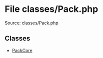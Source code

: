 File classes/Pack.php
=========

Source: [classes/Pack.php](https://github.com/PrestaShop/PrestaShop/blob/1.5.4.0/classes/Pack.php)


Classes
-------

* [PackCore](class.PackCore.md)

